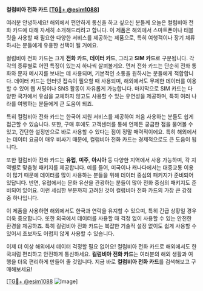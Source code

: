 **컬럼비아 전화 카드 [[TG💪+ @esim1088](https://t.me/s/esim1088)]**

여러분 안녕하세요! 해외에서 편안하게 통신을 하고 싶으신 분들께 오늘은 컬럼비아 전화 카드에 대해 자세히 소개해드리려고 합니다. 이 제품은 해외에서 스마트폰이나 태블릿을 사용할 때 필요한 다양한 서비스를 제공하는 제품으로, 특히 여행객이나 장기 체류하시는 분들에게 유용한 선택이 될 거예요.

컬럼비아 전화 카드는 크게 **전화 카드**, **데이터 카드**, 그리고 **SIM 카드**로 구분됩니다. 각각의 종류별로 어떤 특징이 있는지 하나씩 살펴볼게요. 먼저 전화 카드는 단순히 전화 통화와 문자 메시지를 보내는 데 사용되며, 기본적인 소통을 원하시는 분들에게 적합합니다. 데이터 카드는 인터넷 접속이 필요할 때 사용되며, 해외에서도 무제한 데이터를 이용할 수 있어 웹 서핑이나 SNS 활동이 자유롭게 가능합니다. 마지막으로 SIM 카드는 다양한 국가에서 유심을 교체하지 않고도 사용할 수 있는 유연성을 제공하며, 특히 여러 나라를 여행하는 분들에게 큰 도움이 되죠.

특히 컬럼비아 전화 카드는 한국어 지원 서비스를 제공하여 처음 사용하는 분들도 쉽게 접근할 수 있습니다. 또한, 구매 후에도 고객센터를 통해 언제든 궁금한 점을 물어볼 수 있고, 간단한 설정만으로 바로 사용할 수 있다는 점이 정말 매력적이에요. 특히 해외에서는 데이터 요금이 매우 비싸기 때문에, 컬럼비아 전화 카드는 경제적으로도 큰 도움이 됩니다.

또한 컬럼비아 전화 카드는 **유럽**, **미주**, **아시아** 등 다양한 지역에서 사용 가능하며, 각 지역별로 맞춤형 패키지를 제공합니다. 예를 들어, 미국이나 캐나다에서는 대중교통 이용이 많기 때문에 데이터를 많이 사용하는 분들을 위해 데이터 중심의 패키지가 준비되어 있답니다. 반면, 유럽에서는 문화 유산을 관광하는 분들이 많아 전화 중심의 패키지도 준비되어 있어요. 이런 세심한 부분까지 고려된 것이 컬럼비아 전화 카드의 가장 큰 강점 중 하나입니다.

이 제품을 사용하면 해외에서도 한국과 연락을 유지할 수 있으며, 특히 긴급 상황일 경우 더욱 중요합니다. 또한 외국에서 데이터를 사용할 때 걱정 없이 사용할 수 있는 안전한 환경을 제공하죠. 특히 컬럼비아 전화 카드는 복잡한 기술적 설정 없이도 쉽게 사용할 수 있어서 초보자도 어렵지 않게 사용할 수 있습니다.

이제 더 이상 해외에서 데이터 걱정할 필요 없어요! 컬럼비아 전화 카드로 해외에서도 한국처럼 편리하고 안전하게 통신하세요. **컬럼비아 전화 카드**는 여러분의 해외 생활과 여행을 더욱 편리하게 만들어 줄 것입니다. 지금 바로 **컬럼비아 전화 카드**를 검색해보고 구매해보세요!

[[TG💪+ @esim1088](https://t.me/s/esim1088) ![Image](https://i.postimg.cc/Y0z9fWf4/image.png)]